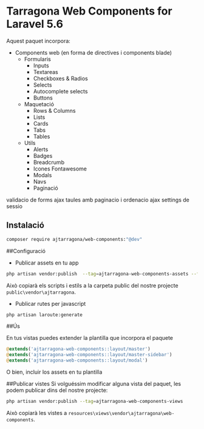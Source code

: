 # Tarragona Web Components for Laravel 5.6

Aquest paquet incorpora:
 - Components web (en forma de directives i components blade)
 	- Formularis
 		- Inputs
		- Textareas
		- Checkboxes & Radios
		- Selects
		- Autocomplete selects
		- Buttons
 	- Maquetació
		- Rows & Columns
		- Lists
		- Cards
		- Tabs
		- Tables
 	- Utils
		- Alerts
		- Badges
		- Breadcrumb
		- Icones Fontawesome
		- Modals
		- Navs
		- Paginació




validacio de forms ajax
taules amb paginacio i ordenacio ajax
settings de sessio

## Instalació
```bash
composer require ajtarragona/web-components:"@dev"
```


##Configuració


- Publicar assets en tu app
```bash
php artisan vendor:publish  --tag=ajtarragona-web-components-assets --force
```
Això copiarà els scripts i estils a la carpeta public del nostre projecte  `public\vendor\ajtarragona`.


- Publicar rutes per javascript

```bash
php artisan laroute:generate
```


##Ús

En tus vistas puedes extender la plantilla que incorpora el paquete
```php
@extends('ajtarragona-web-components::layout/master')
@extends('ajtarragona-web-components::layout/master-sidebar')
@extends('ajtarragona-web-components::layout/modal')
```

O bien, incluir los assets en tu plantilla
<link href="{{ asset('vendor/ajtarragona/css/ajtarragona.css') }}" rel="stylesheet">
<script src="{{ asset('js/laroute.js')}}" language="JavaScript"></script>
<script src="{{ asset('vendor/ajtarragona/js/ajtarragona.js')}}" language="JavaScript"></script>




<!-- Opcionalment:
```bash
php artisan vendor:publish --tag=ajtarragona-web-components-config
```

Això copiarà l'arxiu a `config/webcomponents.php`.
 -->



##Publicar vistes
Si volguéssim modificar alguna vista del paquet, les podem publicar dins del nostre projecte:
```bash
php artisan vendor:publish --tag=ajtarragona-web-components-views
```

Això copiarà les vistes a `resources\views\vendor\ajtarragona\web-components`.



